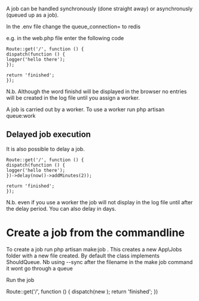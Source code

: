 A job can be handled synchronously (done straight away) or asynchronusly (queued up as a job).

In the .env file change the queue_connection= to redis

e.g. in the web.php file enter the following code

```
Route::get('/', function () {
dispatch(function () {
logger('hello there');
});

return 'finished';
});
```

N.b. Although the word finishd will be displayed in the browser no entries will be created in the log file until you assign a worker.

A job is carried out by a worker.  To use a worker run php artisan queue:work

Delayed job execution
---------------------
It is also possible to delay a job.

```
Route::get('/', function () {
dispatch(function () {
logger('hello there');
})->delay(now()->addMinutes(2));

return 'finished';
});
```

N.b. even if you use a worker the job will not display in the log file until after the delay period. You can also delay in days.

Create a job from the commandline
==================================
To create a job run php artisan make:job <name>.  This creates a new App\Jobs folder with a new file created. By default the class implements ShouldQueue. Nb using --sync after the filename in the make job command it wont go through a queue
  
Run the job

Route::get('/', function () {
dispatch(new <name>);
  return 'finished';
  })

